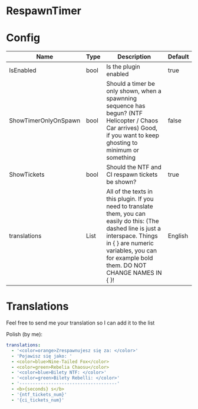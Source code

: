 # RespawnTimer

# Config
| Name | Type | Description | Default |
| --- | --- | --- | --- |
| IsEnabled | bool | Is the plugin enabled | true |
| ShowTimerOnlyOnSpawn | bool | Should a timer be only shown, when a spawnning sequence has begun? (NTF Helicopter / Chaos Car arrives) Good, if you want to keep ghosting to minimum or something | false |
| ShowTickets | bool | Should the NTF and CI respawn tickets be shown? | true
| translations | List<string> | All of the texts in this plugin. If you need to translate them, you can easily do this: (The dashed line is just a interspace. Things in { } are numeric variables, you can for example bold them. DO NOT CHANGE NAMES IN { }! | English

# Translations
Feel free to send me your translation so I can add it to the list

Polish (by me):
```yml
translations:
  - '<color=orange>Zrespawnujesz się za: </color>'
  - 'Pojawisz się jako: '
  - <color=blue>Nine-Tailed Fox</color>
  - <color=green>Rebelia Chaosu</color>
  - '<color=blue>Bilety NTF: </color>'
  - '<color=green>Bilety Rebelli: </color>'
  - '-------------------------------------'
  - <b>{seconds} s</b>
  - '{ntf_tickets_num}'
  - '{ci_tickets_num}'
  ```
